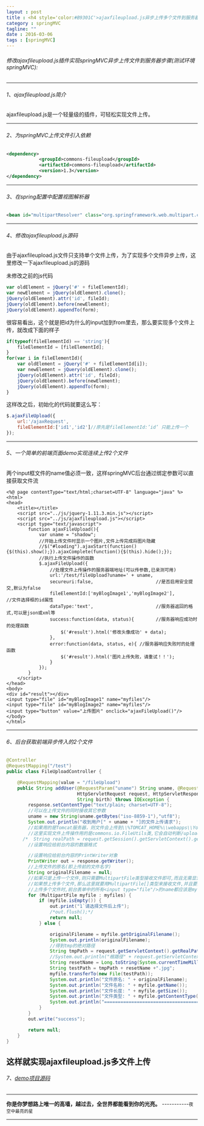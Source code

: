 ```yaml
---
layout : post
title : <h4 style='color:#B9301C'>ajaxfileupload.js异步上传多个文件到服务器</h4>
category : springMVC
tagline: ""
date : 2016-03-06
tags : [springMVC]
---
```


###### 修改ajaxfileupload.js插件实现springMVC异步上传文件到服务器步骤(测试环境springMVC):

-----

###### 1、ajaxfileupload.js简介
ajaxfileupload.js是一个轻量级的插件，可轻松实现文件上传。

------

###### 2、为springMVC上传文件引入依赖
```xml
<dependency>
            <groupId>commons-fileupload</groupId>
            <artifactId>commons-fileupload</artifactId>
            <version>1.3</version>
</dependency>
```

------

###### 3、在spring配置中配置视图解析器
```xml
<bean id="multipartResolver" class="org.springframework.web.multipart.commons.CommonsMultipartResolver"/>
```
------------

###### 4、修改ajaxfileupload.js源码
由于ajaxfileupload.js文件只支持单个文件上传，为了实现多个文件异步上传，这里修改一下ajaxfileupload.js的源码

未修改之前的js代码

```javascript
var oldElement = jQuery('#' + fileElementId);  
var newElement = jQuery(oldElement).clone();  
jQuery(oldElement).attr('id', fileId);  
jQuery(oldElement).before(newElement);  
jQuery(oldElement).appendTo(form);  
```
很容易看出，这个就是把id为什么的input加到from里去，那么要实现多个文件上传，就改成下面的样子

```javascript
if(typeof(fileElementId) == 'string'){  
    fileElementId = [fileElementId];  
}  
for(var i in fileElementId){  
    var oldElement = jQuery('#' + fileElementId[i]);  
    var newElement = jQuery(oldElement).clone();  
    jQuery(oldElement).attr('id', fileId);  
    jQuery(oldElement).before(newElement);  
    jQuery(oldElement).appendTo(form);  
}  
```
这样改之后，初始化的代码就要这么写：

```javascript
$.ajaxFileUpload({  
    url:'/ajaxRequest',  
    fileElementId:['id1','id2']//原先是fileElementId:’id’ 只能上传一个  
});
```
---------------

###### 5、一个简单的前端页面demo实现连续上传2个文件
两个input框文件的name值必须一致，这样springMVC后台通过绑定参数可以直接获取文件流

```
<%@ page contentType="text/html;charset=UTF-8" language="java" %>
<html>
<head>
    <title></title>
    <script src="../js/jquery-1.11.3.min.js"></script>
    <script src="../js/ajaxfileupload.js"></script>
    <script type="text/javascript">
        function ajaxFileUpload(){
            var uname = "shadow";
            //开始上传文件时显示一个图片,文件上传完成将图片隐藏
            //$("#loading").ajaxStart(function(){$(this).show();}).ajaxComplete(function(){$(this).hide();});
            //执行上传文件操作的函数
            $.ajaxFileUpload({
                //处理文件上传操作的服务器端地址(可以传参数,已亲测可用)
                url:'/test/fileUpload?uname=' + uname,
                secureuri:false,                       //是否启用安全提交,默认为false
                fileElementId:['myBlogImage1','myBlogImage2'],           //文件选择框的id属性
                dataType:'text',                       //服务器返回的格式,可以是json或xml等
                success:function(data, status){        //服务器响应成功时的处理函数
                    $('#result').html('修改头像成功' + data);
                },
                error:function(data, status, e){ //服务器响应失败时的处理函数
                    $('#result').html('图片上传失败，请重试！！');
                }
            });
        }
    </script>
</head>
<body>
<div id="result"></div>
<input type="file" id="myBlogImage1" name="myfiles"/>
<input type="file" id="myBlogImage2" name="myfiles"/>
<input type="button" value="上传图片" onclick="ajaxFileUpload()"/>
</body>
</html>
```
-----------

###### 6、后台获取前端异步传入的2个文件

```java
@Controller
@RequestMapping("/test")
public class FileUploadController {

    @RequestMapping(value = "/fileUpload")
    public String addUser(@RequestParam("uname") String uname, @RequestParam MultipartFile[] myfiles,
                          HttpServletRequest request, HttpServletResponse response,
                          String birth) throws IOException {
        response.setContentType("text/plain; charset=UTF-8");
        //可以在上传文件的同时接收其它参数
        uname = new String(uname.getBytes("iso-8859-1"),"utf8");
        System.out.println("收到用户[" + uname + "]的文件上传请求");
        //如果用的是Tomcat服务器，则文件会上传到\\%TOMCAT_HOME%\\webapps\\YourWebProject\\upload\\文件夹中
        //这里实现文件上传操作用的是commons.io.FileUtils类,它会自动判断/upload是否存在,不存在会自动创建
      /*  String realPath = request.getSession().getServletContext().getRealPath("/upload");*/
        //设置响应给前台内容的数据格式

        //设置响应给前台内容的PrintWriter对象
        PrintWriter out = response.getWriter();
        //上传文件的原名(即上传前的文件名字)
        String originalFilename = null;
        //如果只是上传一个文件,则只需要MultipartFile类型接收文件即可,而且无需显式指定@RequestParam注解
        //如果想上传多个文件,那么这里就要用MultipartFile[]类型来接收文件,并且要指定@RequestParam注解
        //上传多个文件时,前台表单中的所有<input type="file"/>的name都应该是myfiles,否则参数里的myfiles无法获取到所有上传的文件
        for (MultipartFile myfile : myfiles) {
            if (myfile.isEmpty()) {
                out.print("1`请选择文件后上传");
                /*out.flush();*/
                return null;
            } else {

                originalFilename = myfile.getOriginalFilename();
                System.out.println(originalFilename);
                //得到tmp的绝对路径
                String tmpPath = request.getServletContext().getRealPath("views") + "\\";
                //System.out.println("根路径" + request.getServletContext().getRealPath("tmp") );
                String resetName = Long.toString(System.currentTimeMillis());
                String testPath = tmpPath + resetName +".jpg";
                myfile.transferTo(new File(testPath));
                System.out.println("文件原名: " + originalFilename);
                System.out.println("文件名称: " + myfile.getName());
                System.out.println("文件长度: " + myfile.getSize());
                System.out.println("文件类型: " + myfile.getContentType());
                System.out.println("========================================");
            }
        }
        out.write("success");

        return null;
    }
}

```
这样就实现ajaxfileupload.js多文件上传
------------

###### 7、[demo项目源码](http://git.oschina.net/zhangjiadong/Ajaxfileupload)

---------
**你是你梦想路上唯一的高墙，越过去，全世界都能看到你的光亮。** 
-----------<small>夜空中最亮的星</small>

------------

